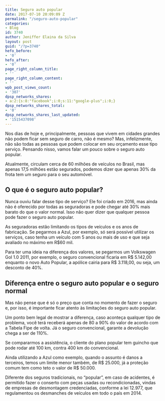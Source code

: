 ```yaml
---
title: Seguro auto popular
date: 2017-07-10 20:09:09 Z
permalink: "/seguro-auto-popular"
categories:
- Blog
id: 3740
author: Jeniffer Elaina da Silva
layout: post
guid: "/?p=3740"
hefo_before:
- '0'
hefo_after:
- '0'
page_right_column_title:
- ''
page_right_column_content:
- ''
wpb_post_views_count:
- '307'
dpsp_networks_shares:
- a:2:{s:8:"facebook";i:0;s:11:"google-plus";i:0;}
dpsp_networks_shares_total:
- '0'
dpsp_networks_shares_last_updated:
- '1515437098'
---
```


Nos dias de hoje e, principalmente, pessoas que vivem em cidades grandes não podem ficar sem seguro de carro, não é mesmo? Mas, infelizmente, não são todas as pessoas que podem colocar em seu orçamento esse tipo serviço. Pensando nisso, vamos falar um pouco sobre o seguro auto popular.

Atualmente, circulam cerca de 60 milhões de veículos no Brasil, mas apenas 17,5 milhões estão segurados, podemos dizer que apenas 30% da frota tem um seguro para o seu automóvel.

## O que é o seguro auto popular?

Nunca ouviu falar desse tipo de serviço? Ele foi criado em 2016, mas ainda não é oferecido por todas as seguradoras e pode chegar até 30% mais barato do que o valor normal. Isso não quer dizer que qualquer pessoa pode fazer o seguro auto popular.

As seguradoras estão limitando os tipos de veículos e os anos de fabricação. Se pegarmos a Azul, por exemplo, só será possível utilizar os serviços, caso tenha um veículo com 5 anos ou mais de uso e que seja avaliado no máximo em R$60 mil.

Para ter uma ideia na diferença dos valores, se pegarmos um Volkswagen Gol 1.0 2011, por exemplo, o seguro convencional ficaria em R$ 5.142,00 enquanto o novo Auto Popular, a apólice cairia para R$ 3.118,00, ou seja, um desconto de 40%.

## Diferença entre o seguro auto popular e o seguro normal

Mas não pense que é só o preço que conta no momento de fazer o seguro e, por isso, é importante ficar atento às limitações do seguro auto popular.

Um ponto bem legal de mostrar a diferença, caso aconteça qualquer tipo de problema, você terá receberá apenas de 80 a 90% do valor de acordo com a Tabela Fipe de volta. Já o seguro convencional, garante a devolução chega a ser de 110%.

Se compararmos a assistência, o cliente do plano popular tem guincho que pode rodar até 100 km, contra 400 km do convencional.

Ainda utilizando a Azul como exemplo, quando o assunto é danos a terceiros, temos um limite menor também, de R$ 25.000, já a proteção comum tem como teto o valor de R$ 50.000.

Diferente dos seguros tradicionais, no &#8220;popular&#8221;, em caso de acidentes, é permitido fazer o conserto com peças usadas ou recondicionadas, vindas de empresas de desmontagem credenciadas, conforme a lei 12.977, que regulamentou os desmanches de veículos em todo o país em 2014.